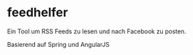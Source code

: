 # feedhelfer
Ein Tool um RSS Feeds zu lesen und nach Facebook zu posten.

Basierend auf Spring und AngularJS
